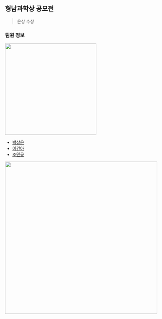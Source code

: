 ## 형남과학상 공모전
>은상 수상

### 팀원 정보
<img src = "https://github.com/park-sangeun/Advanced-ANN/assets/90459890/cbb4428b-ab62-4675-8869-5e1ab9457853" width = "300"> </br>
* [박상은](https://github.com/orgs/BabySSU/people/park-sangeun)
* [이건아](https://github.com/orgs/BabySSU/people/kuna00144)
* [조민규](https://github.com/orgs/BabySSU/people/daksujebie)


<img src = "https://github.com/park-sangeun/Advanced-ANN/assets/90459890/087ab160-40bd-482c-ac3b-003cafda7d5b" width="500">
